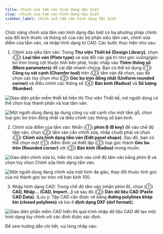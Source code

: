 ```yaml
---
title: Chỉnh sửa tấm ván hình dạng đặc biệt
slug: /chinh-sua-tam-van-hinh-dang-dac-biet
sidebar_label: Chỉnh sửa tấm ván hình dạng đặc biệt
---
```


Chức năng chỉnh sửa tấm ván hình dạng đặc biệt có ba phương pháp chính: sửa đổi kích thước và thông số của các bộ phận siêu tấm ván, chỉnh sửa điểm của tấm ván, và nhập hình dạng từ CAD. Các bước thực hiện như sau:

1. Chỉnh sửa siêu tấm ván: Trong **Thư viện Thiết kế (Design Library)**, chọn (③) **Loại tấm ván (Plate type)** và sửa đổi các giá trị như góc vuông/góc bo tròn trong cột thuộc tính bên phải, hoặc nhấp vào **Thêm thông số (More parameters)** để cài đặt nhanh chóng. Bạn có thể sử dụng (①) **Công cụ vát cạnh (Chamfer tool)** trên (②) tấm ván đã chọn, sau đó chọn các tùy chọn như (③) **Góc bo tròn đồng nhất (Uniform rounded corner)** và điều chỉnh các thông số (④) **Bán kính (Radius)** và **Số lượng (Number)**.

![Giao diện phần mềm thiết kế hiển thị Thư viện Thiết kế, nơi người dùng có thể chọn loại thành phần và loại tấm ván.](https://storage.googleapis.com/jegavn_kb/images/fdb4b68f-624b-4dcc-9017-dc5094ff3ba6.png)

![Một người dùng đang áp dụng công cụ vát cạnh cho một tấm gỗ, chọn loại góc bo tròn đồng nhất và điều chỉnh các thông số bán kính.](https://storage.googleapis.com/jegavn_kb/images/dcebf2dc-78e9-411f-b70d-57e45e701d94.png)

2. Chỉnh sửa điểm của tấm ván: Nhấn (①) **phím B (B key)** để vào chế độ tấm ván, chọn (②) tấm ván cần chỉnh sửa, nhấp chuột phải và chọn (③) **Chỉnh sửa hình dạng tấm ván (Edit panel shape)**. Sau đó, bạn có thể chọn một (①) điểm đỉnh và thiết lập (②) loại góc thành **Góc bo tròn (Rounded corner)** với (③) **Bán kính (Radius)** mong muốn.

![Giao diện chỉnh sửa tủ, hiển thị cách vào chế độ tấm ván bằng phím B và chọn tùy chọn Chỉnh sửa hình dạng tấm ván.](https://storage.googleapis.com/jegavn_kb/images/4ddc2adb-56af-4db8-84a4-e862773956cb.png)

![Một người dùng đang chỉnh sửa một hình đa giác, thay đổi thuộc tính góc của nó thành góc bo tròn với bán kính 100.](https://storage.googleapis.com/jegavn_kb/images/e6c617b5-050c-4b02-8067-6027f819522d.png)

3. Nhập hình dạng CAD: Trong chế độ tấm ván (nhấn phím B), chọn (①) **CAD, Nhập... (CAD, Import...)** và sau đó (②) **Dán dữ liệu CAD (Paste CAD Data)**. (Lưu ý: Tệp CAD cần được vẽ bằng **đường polylines khép kín (closed polylines)** và lưu ở **định dạng DXF (dxf format)**).

![Giao diện phần mềm CAD hiển thị quá trình nhập dữ liệu CAD để tạo một hình dạng tùy chỉnh với các đỉnh được xác định.](https://storage.googleapis.com/jegavn_kb/images/ae20c2a5-2f9a-4375-a611-91d54c7c2322.png)

Để xem hướng dẫn chi tiết, vui lòng nhấp vào: